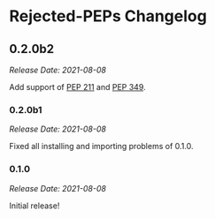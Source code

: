 # Rejected-PEPs Changelog

## 0.2.0b2

_Release Date: 2021-08-08_

Add support of [PEP 211](https://www.python.org/dev/peps/pep-0211/) and [PEP 349](https://www.python.org/dev/peps/pep-0349/).

### 0.2.0b1

_Release Date: 2021-08-08_

Fixed all installing and importing problems of 0.1.0.
### 0.1.0

_Release Date: 2021-08-08_

Initial release!